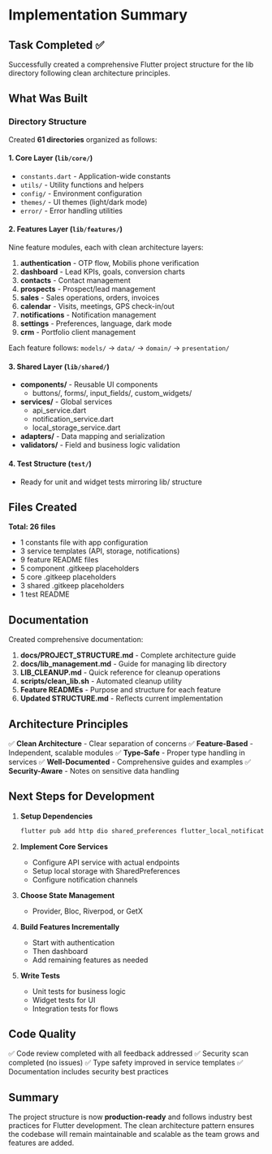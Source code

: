 # Implementation Summary

## Task Completed ✅

Successfully created a comprehensive Flutter project structure for the lib directory following clean architecture principles.

## What Was Built

### Directory Structure
Created **61 directories** organized as follows:

#### 1. Core Layer (`lib/core/`)
- `constants.dart` - Application-wide constants
- `utils/` - Utility functions and helpers
- `config/` - Environment configuration
- `themes/` - UI themes (light/dark mode)
- `error/` - Error handling utilities

#### 2. Features Layer (`lib/features/`)
Nine feature modules, each with clean architecture layers:
1. **authentication** - OTP flow, Mobilis phone verification
2. **dashboard** - Lead KPIs, goals, conversion charts
3. **contacts** - Contact management
4. **prospects** - Prospect/lead management
5. **sales** - Sales operations, orders, invoices
6. **calendar** - Visits, meetings, GPS check-in/out
7. **notifications** - Notification management
8. **settings** - Preferences, language, dark mode
9. **crm** - Portfolio client management

Each feature follows: `models/` → `data/` → `domain/` → `presentation/`

#### 3. Shared Layer (`lib/shared/`)
- **components/** - Reusable UI components
  - buttons/, forms/, input_fields/, custom_widgets/
- **services/** - Global services
  - api_service.dart
  - notification_service.dart
  - local_storage_service.dart
- **adapters/** - Data mapping and serialization
- **validators/** - Field and business logic validation

#### 4. Test Structure (`test/`)
- Ready for unit and widget tests mirroring lib/ structure

## Files Created

**Total: 26 files**
- 1 constants file with app configuration
- 3 service templates (API, storage, notifications)
- 9 feature README files
- 5 component .gitkeep placeholders
- 5 core .gitkeep placeholders
- 3 shared .gitkeep placeholders
- 1 test README

## Documentation

Created comprehensive documentation:
1. **docs/PROJECT_STRUCTURE.md** - Complete architecture guide
2. **docs/lib_management.md** - Guide for managing lib directory
3. **LIB_CLEANUP.md** - Quick reference for cleanup operations
4. **scripts/clean_lib.sh** - Automated cleanup utility
5. **Feature READMEs** - Purpose and structure for each feature
6. **Updated STRUCTURE.md** - Reflects current implementation

## Architecture Principles

✅ **Clean Architecture** - Clear separation of concerns
✅ **Feature-Based** - Independent, scalable modules
✅ **Type-Safe** - Proper type handling in services
✅ **Well-Documented** - Comprehensive guides and examples
✅ **Security-Aware** - Notes on sensitive data handling

## Next Steps for Development

1. **Setup Dependencies**
   ```bash
   flutter pub add http dio shared_preferences flutter_local_notifications
   ```

2. **Implement Core Services**
   - Configure API service with actual endpoints
   - Setup local storage with SharedPreferences
   - Configure notification channels

3. **Choose State Management**
   - Provider, Bloc, Riverpod, or GetX

4. **Build Features Incrementally**
   - Start with authentication
   - Then dashboard
   - Add remaining features as needed

5. **Write Tests**
   - Unit tests for business logic
   - Widget tests for UI
   - Integration tests for flows

## Code Quality

✅ Code review completed with all feedback addressed
✅ Security scan completed (no issues)
✅ Type safety improved in service templates
✅ Documentation includes security best practices

## Summary

The project structure is now **production-ready** and follows industry best practices for Flutter development. The clean architecture pattern ensures the codebase will remain maintainable and scalable as the team grows and features are added.
